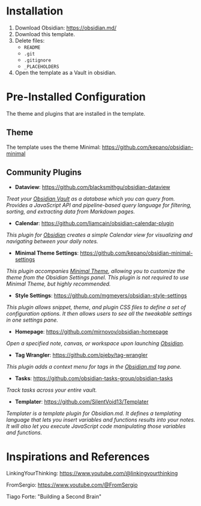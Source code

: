 # Installation
1. Download Obsidian: https://obsidian.md/
2. Download this template.
3. Delete files:
	- `README`
	- `.git`
	- `.gitignore`
	- `_PLACEHOLDERS`
1. Open the template as a Vault in obsidian.

# Pre-Installed Configuration
The theme and plugins that are installed in the template.
## Theme
The template uses the theme Minimal: https://github.com/kepano/obsidian-minimal

## Community Plugins
- **Dataview**: https://github.com/blacksmithgu/obsidian-dataview

*Treat your [Obsidian Vault](https://obsidian.md/) as a database which you can query from. Provides a JavaScript API and pipeline-based query language for filtering, sorting, and extracting data from Markdown pages.*

- **Calendar**: https://github.com/liamcain/obsidian-calendar-plugin

*This plugin for [Obsidian](https://obsidian.md/) creates a simple Calendar view for visualizing and navigating between your daily notes.*

- **Minimal Theme Settings**: https://github.com/kepano/obsidian-minimal-settings

*This plugin accompanies [Minimal Theme](https://github.com/kepano/obsidian-minimal), allowing you to customize the theme from the Obsidian Settings panel. This plugin is not required to use Minimal Theme, but highly recommended.*

- **Style Settings**: https://github.com/mgmeyers/obsidian-style-settings

*This plugin allows snippet, theme, and plugin CSS files to define a set of configuration options. It then allows users to see all the tweakable settings in one settings pane.*

- **Homepage**: https://github.com/mirnovov/obsidian-homepage

*Open a specified note, canvas, or workspace upon launching [Obsidian](https://obsidian.md/).*

- **Tag Wrangler**: https://github.com/pjeby/tag-wrangler

*This plugin adds a context menu for tags in the [Obsidian.md](https://obsidian.md/) tag pane.*

- **Tasks**: https://github.com/obsidian-tasks-group/obsidian-tasks

*Track tasks across your entire vault.*

- **Templater**: https://github.com/SilentVoid13/Templater

*Templater is a template plugin for Obsidian.md. It defines a templating language that lets you insert variables and functions results into your notes. It will also let you execute JavaScript code manipulating those variables and functions.*

# Inspirations and References
LinkingYourThinking: https://www.youtube.com/@linkingyourthinking

FromSergio: https://www.youtube.com/@FromSergio

Tiago Forte: "Building a Second Brain"
